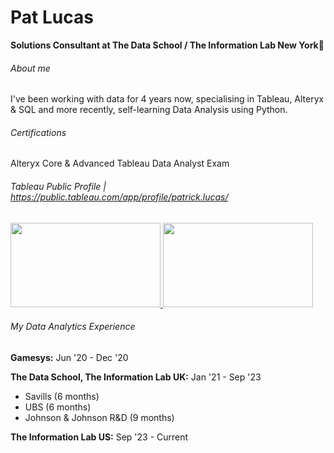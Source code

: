 # Pat Lucas
**Solutions Consultant at The Data School / The Information Lab New York**👋
###### About me
I've been working with data for 4 years now, specialising in Tableau, Alteryx & SQL and more recently, self-learning Data Analysis using Python.
###### Certifications
Alteryx Core & Advanced
Tableau Data Analyst Exam
###### Tableau Public Profile | https://public.tableau.com/app/profile/patrick.lucas/

<a href="https://public.tableau.com/app/profile/patrick.lucas/viz/RetailWorkbook_16419208613960/RetailDashboard">
<img src="https://github.com/pjlucas96/pjlucas96/assets/107112068/116a72f6-4041-4b59-af1a-952c5531d30f" width="240" height="135">
</a>
<a href="https://public.tableau.com/app/profile/patrick.lucas/viz/WOW2023W1-ImageRoleDynamicZoneVisibility_16733617729060/ImageRoleDashboard">
<img src="https://github.com/pjlucas96/pjlucas96/assets/107112068/0e73b1d7-4676-4800-b0eb-8dbe5138a003" width="240" height="135">
</a>

###### My Data Analytics Experience
**Gamesys:** Jun '20 - Dec '20  

**The Data School, The Information Lab UK:** Jan '21 - Sep '23
 - Savills (6 months)
 - UBS (6 months)
 - Johnson & Johnson R&D (9 months)  

**The Information Lab US:** Sep '23 - Current


<!--
**pjlucas96/pjlucas96** is a ✨ _special_ ✨ repository because its `README.md` (this file) appears on your GitHub profile.

Here are some ideas to get you started:

- 🔭 I’m currently working on ...
- 🌱 I’m currently learning ...
- 👯 I’m looking to collaborate on ...
- 🤔 I’m looking for help with ...
- 💬 Ask me about ...
- 📫 How to reach me: ...
- 😄 Pronouns: ...
- ⚡ Fun fact: ...
-->
